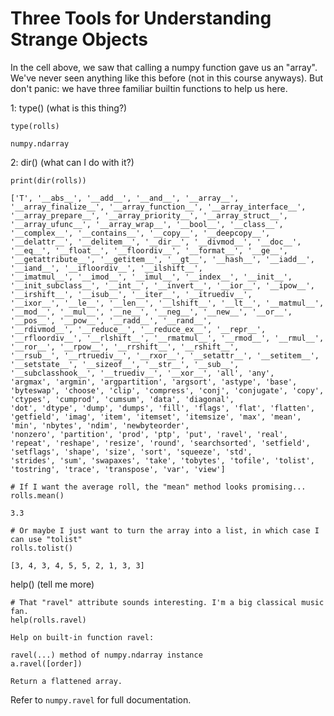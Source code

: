 # Three Tools for Understanding Strange Objects
In the cell above, we saw that calling a numpy function gave us an "array". We've never seen anything like this before (not in this course anyways). But don't panic: we have three familiar
builtin functions to help us here.

1: type() (what is this thing?)

    type(rolls)

    numpy.ndarray


2: dir() (what can I do with it?)

    print(dir(rolls))

    ['T', '__abs__', '__add__', '__and__', '__array__', '__array_finalize__', '__array_function__', '__array_interface__', '__array_prepare__', '__array_priority__', '__array_struct__',
    '__array_ufunc__', '__array_wrap__', '__bool__', '__class__', '__complex__', '__contains__', '__copy__', '__deepcopy__', '__delattr__', '__delitem__', '__dir__', '__divmod__', '__doc__',
    '__eq__', '__float__', '__floordiv__', '__format__', '__ge__', '__getattribute__', '__getitem__', '__gt__', '__hash__', '__iadd__', '__iand__', '__ifloordiv__', '__ilshift__',
    '__imatmul__', '__imod__', '__imul__', '__index__', '__init__', '__init_subclass__', '__int__', '__invert__', '__ior__', '__ipow__', '__irshift__', '__isub__', '__iter__', '__itruediv__',
    '__ixor__', '__le__', '__len__', '__lshift__', '__lt__', '__matmul__', '__mod__', '__mul__', '__ne__', '__neg__', '__new__', '__or__', '__pos__', '__pow__', '__radd__', '__rand__',
    '__rdivmod__', '__reduce__', '__reduce_ex__', '__repr__', '__rfloordiv__', '__rlshift__', '__rmatmul__', '__rmod__', '__rmul__', '__ror__', '__rpow__', '__rrshift__', '__rshift__',
    '__rsub__', '__rtruediv__', '__rxor__', '__setattr__', '__setitem__', '__setstate__', '__sizeof__', '__str__', '__sub__', '__subclasshook__', '__truediv__', '__xor__', 'all', 'any',
    'argmax', 'argmin', 'argpartition', 'argsort', 'astype', 'base', 'byteswap', 'choose', 'clip', 'compress', 'conj', 'conjugate', 'copy', 'ctypes', 'cumprod', 'cumsum', 'data', 'diagonal',
    'dot', 'dtype', 'dump', 'dumps', 'fill', 'flags', 'flat', 'flatten', 'getfield', 'imag', 'item', 'itemset', 'itemsize', 'max', 'mean', 'min', 'nbytes', 'ndim', 'newbyteorder',
    'nonzero', 'partition', 'prod', 'ptp', 'put', 'ravel', 'real', 'repeat', 'reshape', 'resize', 'round', 'searchsorted', 'setfield', 'setflags', 'shape', 'size', 'sort', 'squeeze', 'std',
    'strides', 'sum', 'swapaxes', 'take', 'tobytes', 'tofile', 'tolist', 'tostring', 'trace', 'transpose', 'var', 'view']

    # If I want the average roll, the "mean" method looks promising...
    rolls.mean()

    3.3

    # Or maybe I just want to turn the array into a list, in which case I can use "tolist"
    rolls.tolist()

    [3, 4, 3, 4, 5, 5, 2, 1, 3, 3]


help() (tell me more)

    # That "ravel" attribute sounds interesting. I'm a big classical music fan.
    help(rolls.ravel)

    Help on built-in function ravel:

    ravel(...) method of numpy.ndarray instance
    a.ravel([order])
    
    Return a flattened array.
    
Refer to `numpy.ravel` for full documentation.
    
